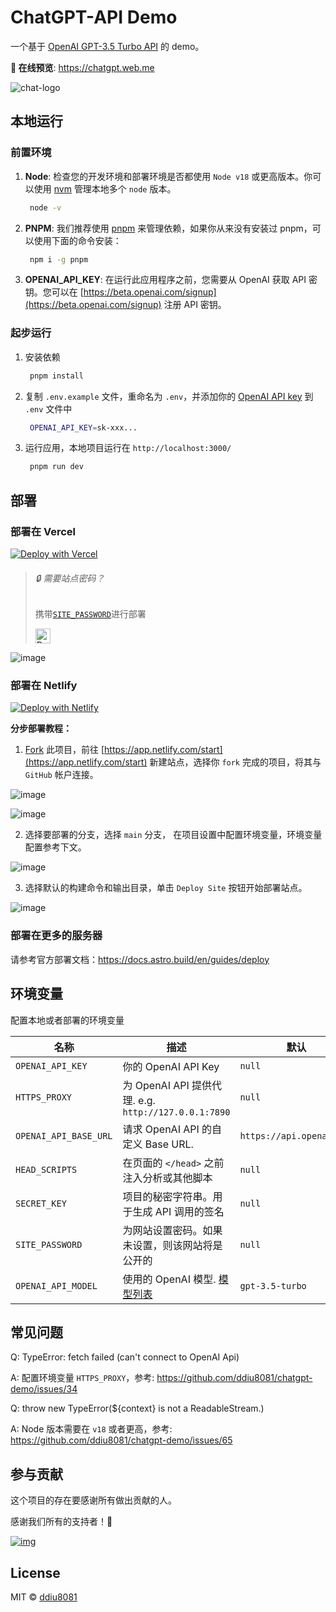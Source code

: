 
# ChatGPT-API Demo

一个基于 [OpenAI GPT-3.5 Turbo API](https://platform.openai.com/docs/guides/chat) 的 demo。

**🍿 在线预览**: https://chatgpt.web.me

![chat-logo](https://cdn.staticaly.com/gh/yzh990918/static@master/chat-logo.webp)

## 本地运行

### 前置环境

1. **Node**: 检查您的开发环境和部署环境是否都使用 `Node v18` 或更高版本。你可以使用 [nvm](https://github.com/nvm-sh/nvm) 管理本地多个 `node` 版本。
   ```bash
    node -v
   ```
2. **PNPM**: 我们推荐使用 [pnpm](https://pnpm.io/) 来管理依赖，如果你从来没有安装过 pnpm，可以使用下面的命令安装：
   ```bash
    npm i -g pnpm
   ```
3. **OPENAI_API_KEY**: 在运行此应用程序之前，您需要从 OpenAI 获取 API 密钥。您可以在 [https://beta.openai.com/signup](https://beta.openai.com/signup) 注册 API 密钥。

### 起步运行

1. 安装依赖
   ```bash
    pnpm install
   ```
2. 复制 `.env.example` 文件，重命名为 `.env`，并添加你的 [OpenAI API key](https://platform.openai.com/account/api-keys) 到 `.env` 文件中
   ```bash
    OPENAI_API_KEY=sk-xxx...
   ```
3. 运行应用，本地项目运行在 `http://localhost:3000/`
   ```bash
    pnpm run dev
   ```

## 部署

### 部署在 Vercel

[![Deploy with Vercel](https://vercel.com/button)](https://vercel.com/new/clone?repository-url=https%3A%2F%2Fgithub.com%2Fddiu8081%2Fchatgpt-demo&env=OPENAI_API_KEY&envDescription=OpenAI%20API%20Key&envLink=https%3A%2F%2Fplatform.openai.com%2Faccount%2Fapi-keys)



> ###### 🔒 需要站点密码？	
>
> 携带[`SITE_PASSWORD`](#environment-variables)进行部署
> 
> <a href="https://vercel.com/new/clone?repository-url=https%3A%2F%2Fgithub.com%2Fddiu8081%2Fchatgpt-demo&env=OPENAI_API_KEY&env=SITE_PASSWORD&envDescription=OpenAI%20API%20Key&envLink=https%3A%2F%2Fplatform.openai.com%2Faccount%2Fapi-keys" alt="Deploy with Vercel" target="_blank"><img src="https://vercel.com/button" alt="Deploy with Vercel" height=24 style="vertical-align: middle; margin-right: 4px;"></a>

![image](https://cdn.staticaly.com/gh/yzh990918/static@master/20230310/image.4wzfb79qt7k0.webp)

### 部署在 Netlify

[![Deploy with Netlify](https://www.netlify.com/img/deploy/button.svg)](https://app.netlify.com/start/deploy?repository=https://github.com/ddiu8081/chatgpt-demo#OPENAI_API_KEY=&HTTPS_PROXY=&OPENAI_API_BASE_URL=&HEAD_SCRIPTS=&SECRET_KEY=&OPENAI_API_MODEL=&SITE_PASSWORD=)

**分步部署教程：**

1. [Fork](https://github.com/ddiu8081/chatgpt-demo/fork) 此项目，前往 [https://app.netlify.com/start](https://app.netlify.com/start) 新建站点，选择你 `fork` 完成的项目，将其与 `GitHub` 帐户连接。

![image](https://cdn.staticaly.com/gh/yzh990918/static@master/20230310/image.3nlt4hgzb16o.webp)

![image](https://cdn.staticaly.com/gh/yzh990918/static@master/20230310/image.5fhfouap270g.webp)


2. 选择要部署的分支，选择 `main` 分支， 在项目设置中配置环境变量，环境变量配置参考下文。

![image](https://cdn.staticaly.com/gh/yzh990918/static@master/20230310/image.6dvtfmoijb7k.webp)

3. 选择默认的构建命令和输出目录，单击 `Deploy Site` 按钮开始部署站点。

![image](https://cdn.staticaly.com/gh/yzh990918/static@master/20230310/image.e0n7c0zaen4.webp)

### 部署在更多的服务器

请参考官方部署文档：https://docs.astro.build/en/guides/deploy

## 环境变量

配置本地或者部署的环境变量

| 名称 | 描述 | 默认 |
| --- | --- | --- |
| `OPENAI_API_KEY` | 你的 OpenAI API Key | `null` |
| `HTTPS_PROXY` | 为 OpenAI API 提供代理. e.g. `http://127.0.0.1:7890` | `null` |
| `OPENAI_API_BASE_URL` | 请求 OpenAI API 的自定义 Base URL. | `https://api.openai.com` |
| `HEAD_SCRIPTS` | 在页面的 `</head>` 之前注入分析或其他脚本 | `null` |
| `SECRET_KEY` | 项目的秘密字符串。用于生成 API 调用的签名 | `null` |
| `SITE_PASSWORD` | 为网站设置密码。如果未设置，则该网站将是公开的 | `null` |
| `OPENAI_API_MODEL` | 使用的 OpenAI 模型. [模型列表](https://platform.openai.com/docs/api-reference/models/list) | `gpt-3.5-turbo` |

## 常见问题

Q: TypeError: fetch failed (can't connect to OpenAI Api)

A: 配置环境变量 `HTTPS_PROXY`，参考: https://github.com/ddiu8081/chatgpt-demo/issues/34

Q: throw new TypeError(${context} is not a ReadableStream.)

A: Node 版本需要在 `v18` 或者更高，参考: https://github.com/ddiu8081/chatgpt-demo/issues/65

## 参与贡献

这个项目的存在要感谢所有做出贡献的人。

感谢我们所有的支持者！🙏

[![img](https://contributors.nn.ci/api?repo=ddiu8081/chatgpt-demo)](https://github.com/ddiu8081/chatgpt-demo/graphs/contributors)

## License

MIT © [ddiu8081](https://github.com/ddiu8081/chatgpt-demo/blob/main/LICENSE)
